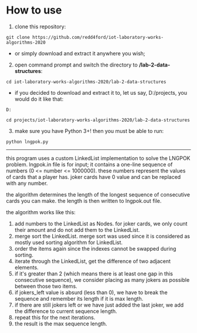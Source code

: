 # How to use
1. clone this repository:
```
git clone https://github.com/redd4ford/iot-laboratory-works-algorithms-2020
```
* or simply download and extract it anywhere you wish;

2. open command prompt and switch the directory to **/lab-2-data-structures**:
```
cd iot-laboratory-works-algorithms-2020/lab-2-data-structures
```
* if you decided to download and extract it to, let us say, D:/projects, you would do it like that:
```
D:
```
```
cd projects/iot-laboratory-works-algorithms-2020/lab-2-data-structures
```


3. make sure you have Python 3+! then you must be able to run:
```
python lngpok.py
```

***

this program uses a custom LinkedList implementation to solve the LNGPOK problem. lngpok.in file is for input; it contains a one-line sequence of numbers (0 <= number <= 1000000). these numbers represent the values of cards that a player has. joker cards have 0 value and can be replaced with any number.

the algorithm determines the length of the longest sequence of consecutive cards you can make. the length is then written to lngpok.out file.

the algorithm works like this:
1. add numbers to the LinkedList as Nodes. for joker cards, we only count their amount and do not add them to the LinkedList.
2. merge sort the LinkedList. merge sort was used since it is considered as mostly used sorting algorithm for LinkedList.
3. order the items again since the indexes cannot be swapped during sorting.
4. iterate through the LinkedList, get the difference of two adjacent elements.
5. if it's greater than 2 (which means there is at least one gap in this consecutive sequence), we consider placing as many jokers as possible between those two items.
6. if jokers_left value is absurd (less than 0), we have to break the sequence and remember its length if it is max length.
7. if there are still jokers left or we have just added the last joker, we add the difference to current sequence length.
8. repeat this for the next iterations.
9. the result is the max sequence length.
